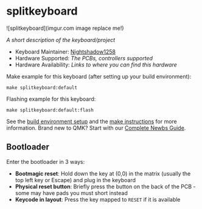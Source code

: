 # splitkeyboard

![splitkeyboard](imgur.com image replace me!)

*A short description of the keyboard/project*

* Keyboard Maintainer: [Nightshadow1258](https://github.com/Nightshadow1258)
* Hardware Supported: *The PCBs, controllers supported*
* Hardware Availability: *Links to where you can find this hardware*

Make example for this keyboard (after setting up your build environment):

    make splitkeyboard:default

Flashing example for this keyboard:

    make splitkeyboard:default:flash

See the [build environment setup](https://docs.qmk.fm/#/getting_started_build_tools) and the [make instructions](https://docs.qmk.fm/#/getting_started_make_guide) for more information. Brand new to QMK? Start with our [Complete Newbs Guide](https://docs.qmk.fm/#/newbs).

## Bootloader

Enter the bootloader in 3 ways:

* **Bootmagic reset**: Hold down the key at (0,0) in the matrix (usually the top left key or Escape) and plug in the keyboard
* **Physical reset button**: Briefly press the button on the back of the PCB - some may have pads you must short instead
* **Keycode in layout**: Press the key mapped to `RESET` if it is available
